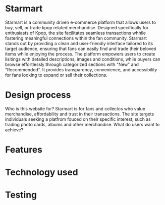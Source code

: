 # Starmart
Starmart is a community driven e-commerce platform that allows users to buy, sell, or trade kpop related merchandise. Designed specifically for enthusiasts of Kpop, the site facilitates seamless transactions whhile fostering meaningful connections within the fan community. Starmart stands out by providing a clean and user-friendly interface tailored to its target audience, ensuring that fans can easily find and trade their beloved items while enjoying the process.
The platform empowers users to create lisitings with detailed descriptions, images and conditions, while buyers can browse effortlessly through categorized sections with "New" and "Recommended". It provides transparency, convenience, and accessibility for fans looking to expand or sell their collections. 

# Design process
Who is this website for?
Starmart is for fans and collectos who value merchandise, affordability and trust in their transactions. The site targets individuals seeking a platfrom fouced on their specific interest, such as trading photo cards, albums and other merchandise. 
What do users want to achieve? 
# Features

# Technology used

# Testing

